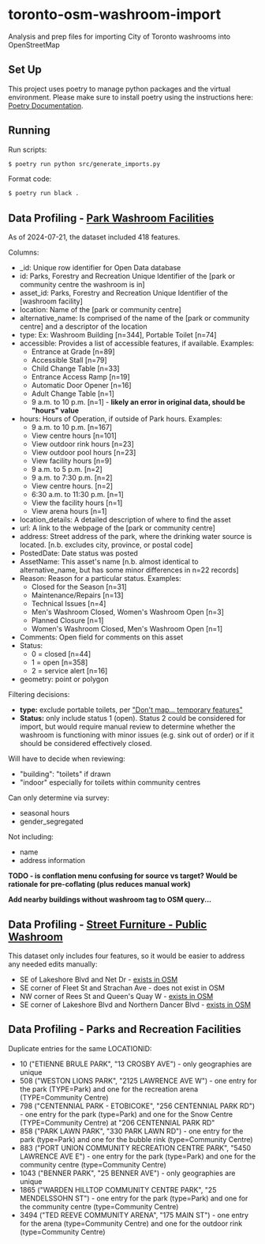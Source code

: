 # toronto-osm-washroom-import
 Analysis and prep files for importing City of Toronto washrooms into OpenStreetMap

## Set Up

This project uses poetry to manage python packages and the virtual environment. Please make sure to install poetry using the instructions here: [Poetry Documentation](https://python-poetry.org/docs/).

## Running

Run scripts:

```bash
$ poetry run python src/generate_imports.py
```

Format code:

```bash
$ poetry run black .
```

## Data Profiling - [Park Washroom Facilities](https://open.toronto.ca/dataset/washroom-facilities/)

As of 2024-07-21, the dataset included 418 features.

Columns:
- _id: Unique row identifier for Open Data database
- id: Parks, Forestry and Recreation Unique Identifier of the [park or community centre the washroom is in]
- asset_id: Parks, Forestry and Recreation Unique Identifier of the [washroom facility]
- location: Name of the [park or community centre]
- alternative_name: Is comprised of the name of the [park or community centre] and a descriptor of the location
- type: Ex: Washroom Building [n=344], Portable Toilet [n=74]
- accessible: Provides a list of accessible features, if available. Examples:
  - Entrance at Grade [n=89]
  - Accessible Stall [n=79]
  - Child Change Table [n=33]
  - Entrance Access Ramp [n=19]
  - Automatic Door Opener [n=16]
  - Adult Change Table [n=1]
  - 9 a.m. to 10 p.m. [n=1] - **likely an error in original data, should be "hours" value**
- hours: Hours of Operation, if outside of Park hours. Examples:
  - 9 a.m. to 10 p.m. [n=167]
  - View centre hours [n=101]
  - View outdoor rink hours [n=23]
  - View outdoor pool hours [n=23]
  - View facility hours [n=9]
  - 9 a.m. to 5 p.m. [n=2]
  - 9 a.m. to 7:30 p.m. [n=2]
  - View centre hours. [n=2]
  - 6:30 a.m. to 11:30 p.m. [n=1]
  - View the facility hours [n=1]
  - View arena hours [n=1]
- location_details: A detailed description of where to find the asset
- url: A link to the webpage of the [park or community centre]
- address: Street address of the park, where the drinking water source is located. [n.b. excludes city, province, or postal code]
- PostedDate: Date status was posted
- AssetName: This asset's name [n.b. almost identical to alternative_name, but has some minor differences in n=22 records]
- Reason: Reason for a particular status. Examples:
  - Closed for the Season [n=31]
  - Maintenance/Repairs [n=13]
  - Technical Issues [n=4]
  - Men's Washroom Closed, Women's Washroom Open [n=3]
  - Planned Closure [n=1]
  - Women's Washroom Closed, Men's Washroom Open [n=1]
- Comments: Open field for comments on this asset
- Status:
  - 0 = closed [n=44]
  - 1 = open [n=358]
  - 2 = service alert [n=16]
- geometry: point or polygon

Filtering decisions:
- **type:** exclude portable toilets, per ["Don't map... temporary features"](https://wiki.openstreetmap.org/wiki/Good_practice#Don't_map_temporary_events_and_temporary_features)
- **Status:** only include status 1 (open). Status 2 could be considered for import, but would require manual review to determine whether the washroom is functioning with minor issues (e.g. sink out of order) or if it should be considered effectively closed.

Will have to decide when reviewing:
- "building": "toilets" if drawn
- "indoor" especially for toilets within community centres

Can only determine via survey:
- seasonal hours
- gender_segregated

Not including:
- name
- address information

**TODO - is conflation menu confusing for source vs target? Would be rationale for pre-coflating (plus reduces manual work)**

**Add nearby buildings without washroom tag to OSM query...**


## Data Profiling - [Street Furniture - Public Washroom](https://open.toronto.ca/dataset/street-furniture-public-washroom/)

This dataset only includes four features, so it would be easier to address any needed edits manually:

- SE of Lakeshore Blvd and Net Dr - [exists in OSM](https://www.openstreetmap.org/way/703258474)
- SE corner of Fleet St and Strachan Ave - does not exist in OSM 
- NW corner of Rees St and Queen's Quay W - [exists in OSM](https://www.openstreetmap.org/node/2617630911)
- SE corner of Lakeshore Blvd and Northern Dancer Blvd - [exists in OSM](https://www.openstreetmap.org/way/1017243072)


## Data Profiling - Parks and Recreation Facilities

Duplicate entries for the same LOCATIONID:
- 10 ("ETIENNE BRULE PARK", "13 CROSBY AVE") - only geographies are unique
- 508 ("WESTON LIONS PARK", "2125 LAWRENCE AVE W") - one entry for the park (TYPE=Park) and one for the recreation arena (TYPE=Community Centre)
- 798 ("CENTENNIAL PARK - ETOBICOKE", "256 CENTENNIAL PARK RD") - one entry for the park (type=Park) and one for the Snow Centre (TYPE=Community Centre) at "206 CENTENNIAL PARK RD"
- 858 ("PARK LAWN PARK", "330 PARK LAWN RD") - one entry for the park (type=Park) and one for the bubble rink (type=Community Centre)
- 883 ("PORT UNION COMMUNITY RECREATION CENTRE PARK", "5450 LAWRENCE AVE E") - one entry for the park (type=Park) and one for the community centre (type=Community Centre)
- 1043 ("BENNER PARK", "25 BENNER AVE") - only geographies are unique
- 1865 ("WARDEN HILLTOP COMMUNITY CENTRE PARK", "25 MENDELSSOHN ST") - one entry for the park (type=Park) and one for the community centre (type=Community Centre)
- 3494 ("TED REEVE COMMUNITY ARENA", "175 MAIN ST") - one entry for the arena (type=Community Centre) and one for the outdoor rink (type=Community Centre)